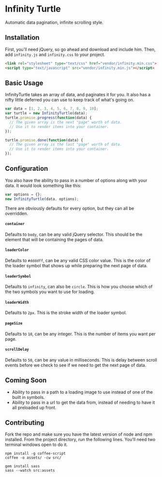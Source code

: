 # Infinity Turtle

Automatic data pagination, infinite scrolling style.

## Installation

First, you'll need jQuery, so go ahead and download and include him. Then, add `infinity.js` and `infinity.css` to your project.

```html
<link rel="stylesheet" type="text/css" href="vendor/infinity.min.css">
<script type="text/javascript" src="vendor/infinity.min.js"></script>
```

## Basic Usage

InfinityTurtle takes an array of data, and paginates it for you. It also has a nifty little deferred you can use to keep track of what's going on.

```javascript
var data = [1, 2, 3, 4, 5, 6, 7, 8, 9, 10];
var turtle = new InfinityTurtle(data);
turtle.promise.progress(function(data) {
  // The given array is the next "page" worth of data.
  // Use it to render items into your container.
});

turtle.promise.done(function(data) {
  // The given array is the last "page" worth of data.
  // Use it to render items into your container.
});
```

## Configuration

You also have the ability to pass in a number of options along with your data. It would look something like this:

```javascript
var options = {};
new InfinityTurtle(data, options);
```

There are obviously defaults for every option, but they can all be overridden.

#### `container`

Defaults to `body`, can be any valid jQuery selector. This should be the element that will be containing the pages of data.

#### `loaderColor`

Defaults to `#ddddff`, can be any valid CSS color value. This is the color of the loader symbol that shows up while preparing the next page of data.

#### `loaderSymbol`

Defaults to `infinity`, can also be `circle`. This is how you choose which of the two symbols you want to use for loading.

#### `loaderWidth`

Defaults to `2px`. This is the stroke width of the loader symbol.

#### `pageSize`

Defaults to `10`, can be any integer. This is the number of items you want per page.

#### `scrollDelay`

Defaults to `50`, can be any value in milliseconds. This is delay between scroll events before we check to see if we need to get the next page of data.

## Coming Soon

* Ability to pass in a path to a loading image to use instead of one of the built in symbols.
* Ability to pass in a url to get the data from, instead of needing to have it all preloaded up front.

## Contributing

Fork the repo and make sure you have the latest version of node and npm installed. From the project directory, run the following lines. You'll need two terminal windows open to do it.

```
npm install -g coffee-script
coffee -o assets/ -cw src/
```

```
gem install sass
sass --watch src:assets
```

